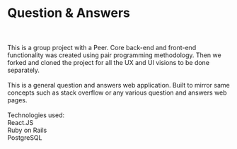 # Question & Answers

<br/>
<br/>
This is a group project with a Peer. Core back-end and front-end functionality was created using pair programming methodology. Then we forked and cloned the project for all the UX and UI visions to be done separately.
<br/>
<br/>
This is a general question and answers web application. Built to mirror same concepts such as stack overflow or any various question and answers web pages.   
<br/>
<br/>
Technologies used:<br/>
React.JS<br/>
Ruby on Rails<br/>
PostgreSQL<br/>
<br/>
